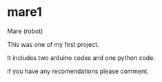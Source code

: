 # mare1
Mare (robot)


This was one of my first project.

It includes two arduino codes and one python code.

if you have any recomendations please comment. 
